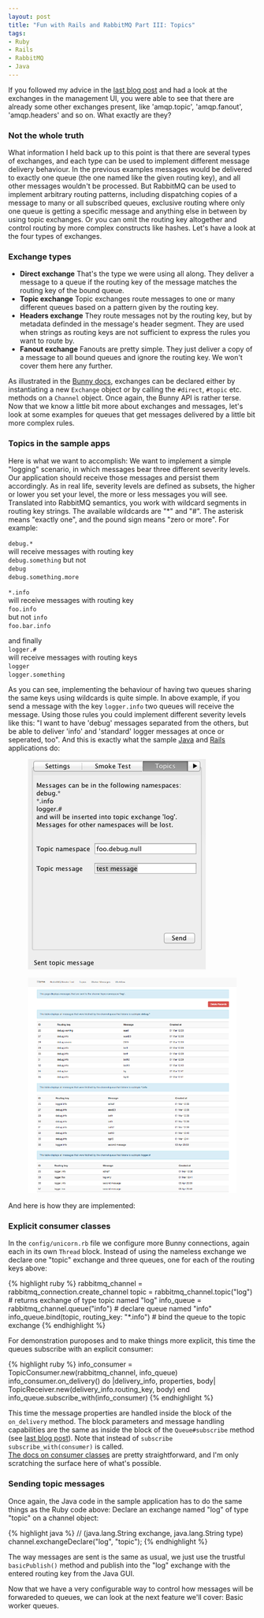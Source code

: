 ```yaml
---
layout: post
title: "Fun with Rails and RabbitMQ Part III: Topics"
tags:
- Ruby
- Rails
- RabbitMQ
- Java
---
```

If you followed my advice in the [last blog post](http://alihuber.github.io/fun-with-rabbitmq-2) and had a look at the exchanges in the management UI, you were able to see that there are already some other exchanges present, like 'amqp.topic', 'amqp.fanout', 'amqp.headers' and so on. What exactly are they?

### Not the whole truth
What information I held back up to this point is that there are several types of exchanges, and each type can be used to implement different message delivery behaviour. In the previous examples messages would be delivered to exactly one queue (the one named like the given routing key), and all other messages wouldn't be processed. But RabbitMQ can be used to implement arbitrary routing patterns, including dispatching copies of a message to many or all subscribed queues, exclusive routing where only one queue is getting a specific message and anything else in between by using topic exchanges. Or you can omit the routing key altogether and control routing by more complex constructs like hashes. Let's have a look at the four types of exchanges.

### Exchange types
- **Direct exchange**
  That's the type we were using all along. They deliver a message to a queue if the routing key of the message matches the routing key of the bound queue.
- **Topic exchange**
  Topic exchanges route messages to one or many different queues based on a pattern given by the routing key.
- **Headers exchange**
  They route messages not by the routing key, but by metadata definded in the message's header segment. They are used when strings as routing keys are not sufficient to express the rules you want to route by.
- **Fanout exchange**
  Fanouts are pretty simple. They just deliver a copy of a message to all bound queues and ignore the routing key. We won't cover them here any further.

As illustrated in the [Bunny docs](http://rubybunny.info/articles/exchanges.html), exchanges can be declared either by instantiating a new `Exchange` object or by calling the `#direct`, `#topic` etc. methods on a `Channel` object. Once again, the Bunny API is rather terse.  
Now that we know a little bit more about exchanges and messages, let's look at some examples for queues that get messages delivered by a little bit more complex rules.

### Topics in the sample apps
Here is what we want to accomplish: We want to implement a simple "logging" scenario, in which messages bear three different severity levels. Our application should receive those messages and persist them accordingly. As in real life, severity levels are defined as subsets, the higher or lower you set your level, the more or less messages you will see. Translated into RabbitMQ semantics, you work with wildcard segments in routing key strings. The available wildcards are "*" and "#". The asterisk means "exactly one", and the pound sign means "zero or more". For example:  

`debug.*`  
will receive messages with routing key  
`debug.something`
but not  
`debug`  
`debug.something.more`  

`*.info`  
will receive messages with routing key  
`foo.info`  
but not
`info`  
`foo.bar.info`  

and finally  
`logger.#`  
will receive messages with routing keys  
`logger`  
`logger.something`  


As you can see, implementing the behaviour of having two queues sharing the same keys using wildcards is quite simple. In above example, if you send a message with the key `logger.info` two queues will receive the message. Using those rules you could implement different severity levels like this: "I want to have 'debug' messages separated from the others, but be able to deliver 'info' and 'standard' logger messages at once or seperated, too". And this is exactly what the sample [Java](http://github.com/alihuber/RabbitMQTestdriver) and [Rails](http://github.com/alihuber/rabbitmq_showcase) applications do:

<figure>
  <a href="/images/topic.png"><img src="/images/topic.png"></a>
</figure>

<figure>
  <a href="/images/topic_rails.png"><img src="/images/topic_rails.png"></a>
</figure>

And here is how they are implemented:

### Explicit consumer classes

In the `config/unicorn.rb` file we configure more Bunny connections, again each in its own `Thread` block. Instead of using the nameless exchange we declare one "topic" exchange and three queues, one for each of the routing keys above:

{% highlight ruby %}
rabbitmq_channel = rabbitmq_connection.create_channel
topic            = rabbitmq_channel.topic("log")  # returns exchange of type topic named "log"
info_queue       = rabbitmq_channel.queue("info") # declare queue named "info"
info_queue.bind(topic, routing_key: "*.info")     # bind the queue to the topic exchange
{% endhighlight %}

For demonstration puroposes and to make things more explicit, this time the queues subscribe with an explicit consumer:

{% highlight ruby %}
info_consumer = TopicConsumer.new(rabbitmq_channel, info_queue)
info_consumer.on_delivery() do |delivery_info, properties, body|
  TopicReceiver.new(delivery_info.routing_key, body)
end
info_queue.subscribe_with(info_consumer)
{% endhighlight %}

This time the message properties are handled inside the block of the `on_delivery` method. The block parameters and message handling capabilities are the same as inside the block of the `Queue#subscribe` method (see [last blog post](http://alihuber.github.io/fun-with-rabbitmq-2)). Note that instead of `subscribe` `subscribe_with(consumer)` is called.  
[The docs on consumer classes](http://rubybunny.info/articles/queues.html#consumer_instances) are pretty straightforward, and I'm only scratching the surface here of what's possible.


### Sending topic messages

Once again, the Java code in the sample application has to do the same things as the Ruby code above: Declare an exchange named "log" of type "topic" on a channel object:

{% highlight java %}
// (java.lang.String exchange, java.lang.String type)
channel.exchangeDeclare("log", "topic");
{% endhighlight %}

The way messages are sent is the same as usual, we just use the trustful `basicPublish()` method and publish into the "log" exchange with the entered routing key from the Java GUI.  


Now that we have a very configurable way to control how messages will be forwareded to queues, we can look at the next feature we'll cover: Basic worker queues.
